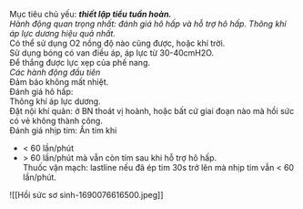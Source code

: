Mục tiêu chủ yếu: ***thiết lập tiểu tuần hoàn.***  
*Hành động quan trọng nhất: đánh giá hô hấp và hỗ trợ hô hấp. Thông khí áp lực dương hiệu quả nhất.*  
Có thể sử dụng O2 nồng độ nào cũng được, hoặc khí trời.  
Sử dụng bóng có van điều áp, áp lực từ 30-40cmH2O.  
Để thắng được lực xẹp của phế nang.  
*Các hành động đầu tiên*  
Đảm bảo không mất nhiệt.  
Đánh giá hô hấp:  
Thông khí áp lực dương.  
Đặt nội khí quản: ở BN thoát vị hoành, hoặc bất cứ giai đoạn nào mà hồi sức có vẻ không thành công.  
Đánh giá nhịp tim: Ấn tim khi  
- < 60 lần/phút  
- \> 60 lần/phút mà vẫn còn tím sau khi hỗ trợ hô hấp.  
Thuốc vận mạch: lastline nếu đã ép tim 30s trở lên mà nhịp tim vẫn < 60 lần/phút.

![[Hồi sức sơ sinh-1690076616500.jpeg]]